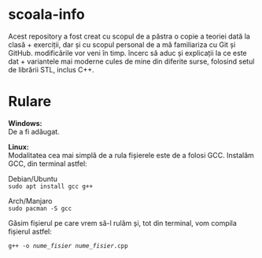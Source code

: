 # scoala-info

Acest repository a fost creat cu scopul de a păstra o copie a teoriei dată la clasă + exerciții, dar și cu scopul personal de a mă familiariza cu Git și GitHub.
modificările vor veni în timp. încerc să aduc și explicații la ce este dat + variantele mai moderne cules de mine din diferite surse, folosind setul de librării STL, inclus C++.

# Rulare

**Windows:**<br>
De a fi adăugat.

**Linux:** <br>
Modalitatea cea mai simplă de a rula fișierele este de a folosi GCC. Instalăm GCC, din terminal astfel:<br>

Debian/Ubuntu
<br>
<code>sudo apt install gcc g++</code>

Arch/Manjaro
<br>
<code>sudo pacman -S gcc</code>

Găsim fișierul pe care vrem să-l rulăm și, tot din terminal, vom compila fișierul astfel:

<code>g++ -o *nume_fisier* *nume_fisier*.cpp</code>
